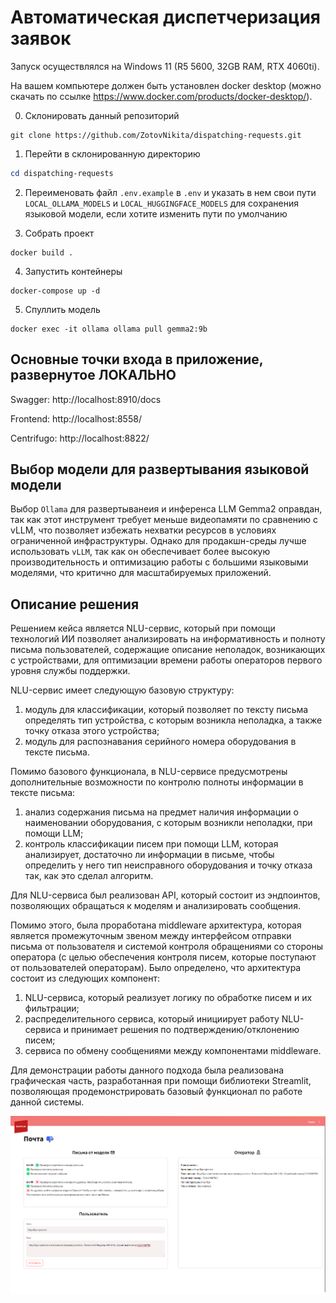 # Автоматическая диспетчеризация заявок

Запуск осуществлялся на Windows 11 (R5 5600, 32GB RAM, RTX 4060ti).

На вашем компьютере должен быть установлен docker desktop (можно скачать по ссылке https://www.docker.com/products/docker-desktop/).

0. Склонировать данный репозиторий
```
git clone https://github.com/ZotovNikita/dispatching-requests.git
```

1. Перейти в склонированную директорию
```powershell
cd dispatching-requests
```

2. Переименовать файл `.env.example` в `.env` и указать в нем свои пути `LOCAL_OLLAMA_MODELS` и `LOCAL_HUGGINGFACE_MODELS` для сохранения языковой модели, если хотите изменить пути по умолчанию

3. Собрать проект
```
docker build .
```

4. Запустить контейнеры
```
docker-compose up -d
```

5. Спуллить модель
```
docker exec -it ollama ollama pull gemma2:9b
```

## Основные точки входа в приложение, развернутое ЛОКАЛЬНО

Swagger: http://localhost:8910/docs

Frontend: http://localhost:8558/

Centrifugo: http://localhost:8822/

## Выбор модели для развертывания языковой модели

Выбор `Ollama` для развертыванеия и инференса LLM Gemma2 оправдан, так как этот инструмент требует меньше видеопамяти по сравнению с vLLM, что позволяет избежать нехватки ресурсов в условиях ограниченной инфраструктуры. Однако для продакшн-среды лучше использовать `vLLM`, так как он обеспечивает более высокую производительность и оптимизацию работы с большими языковыми моделями, что критично для масштабируемых приложений.

## Описание решения

Решением кейса является NLU-сервис, который при помощи технологий ИИ позволяет анализировать на информативность и полноту письма пользователей, содержащие описание неполадок, возникающих с устройствами, для оптимизации времени работы операторов первого уровня службы поддержки.

NLU-сервис имеет следующую базовую структуру:
1) модуль для классификации, который позволяет по тексту письма определять тип устройства, с которым возникла неполадка, а также точку отказа этого устройства;
2) модуль для распознавания серийного номера оборудования в тексте письма.

Помимо базового функционала, в NLU-сервисе предусмотрены дополнительные возможности по контролю полноты информации в тексте письма:
1) анализ содержания письма на предмет наличия информации о наименовании оборудования, с которым возникли неполадки, при помощи LLM;
2) контроль классификации писем при помощи LLM, которая анализирует, достаточно ли информации в письме, чтобы определить у него тип неисправного оборудования и точку отказа так, как это сделал алгоритм.

Для NLU-сервиса был реализован API, который состоит из эндпоинтов, позволяющих обращаться к моделям и анализировать сообщения.

Помимо этого, была проработана middleware архитектура, которая является промежуточным звеном между интерфейсом отправки письма от пользователя и системой контроля обращениями со стороны оператора (с целью обеспечения контроля писем, которые поступают от пользователей операторам). Было определено, что архитектура состоит из следующих компонент:
1) NLU-сервиса, который реализует логику по обработке писем и их фильтрации;
2) распределительного сервиса, который инициирует работу NLU-сервиса и принимает решения по подтверждению/отклонению писем;
3) сервиса по обмену сообщениями между компонентами middleware.

Для демонстрации работы данного подхода была реализована графическая часть, разработанная при помощи библиотеки Streamlit, позволяющая продемонстрировать базовый функционал по работе данной системы.

![alt text](./image_2024-11-10_11-49-11.png)
